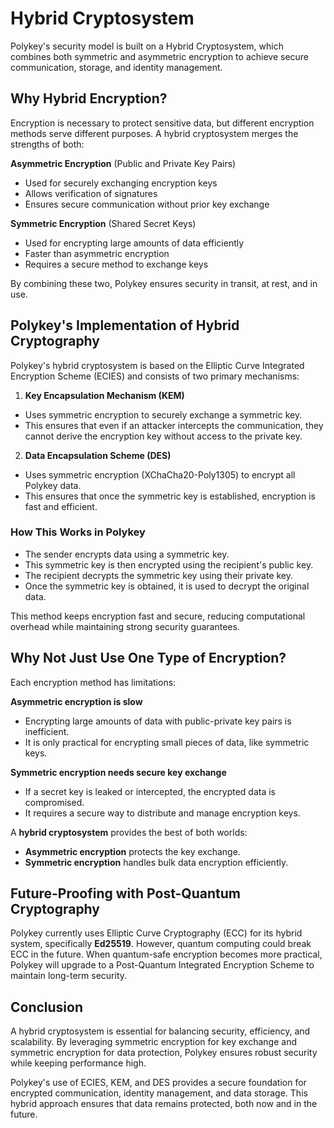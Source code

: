 # Hybrid Cryptosystem

Polykey's security model is built on a Hybrid Cryptosystem, which combines both symmetric and asymmetric encryption to achieve secure communication, storage, and identity management.

## Why Hybrid Encryption?

Encryption is necessary to protect sensitive data, but different encryption methods serve different purposes. A hybrid cryptosystem merges the strengths of both:

**Asymmetric Encryption** (Public and Private Key Pairs)

* Used for securely exchanging encryption keys
* Allows verification of signatures
* Ensures secure communication without prior key exchange

**Symmetric Encryption** (Shared Secret Keys)

* Used for encrypting large amounts of data efficiently
* Faster than asymmetric encryption
* Requires a secure method to exchange keys

By combining these two, Polykey ensures security in transit, at rest, and in use.

## Polykey's Implementation of Hybrid Cryptography

Polykey's hybrid cryptosystem is based on the Elliptic Curve Integrated Encryption Scheme (ECIES) and consists of two primary mechanisms:

1. **Key Encapsulation Mechanism (KEM)**  

* Uses symmetric encryption to securely exchange a symmetric key.
* This ensures that even if an attacker intercepts the communication, they cannot derive the encryption key without access to the private key.

2. **Data Encapsulation Scheme (DES)**  

* Uses symmetric encryption (XChaCha20-Poly1305) to encrypt all Polykey data.
* This ensures that once the symmetric key is established, encryption is fast and efficient.

### How This Works in Polykey

* The sender encrypts data using a symmetric key.
* This symmetric key is then encrypted using the recipient's public key.
* The recipient decrypts the symmetric key using their private key.
* Once the symmetric key is obtained, it is used to decrypt the original data.

This method keeps encryption fast and secure, reducing computational overhead while maintaining strong security guarantees.

## Why Not Just Use One Type of Encryption?

Each encryption method has limitations:

**Asymmetric encryption is slow**  

* Encrypting large amounts of data with public-private key pairs is inefficient.
* It is only practical for encrypting small pieces of data, like symmetric keys.

**Symmetric encryption needs secure key exchange**  

* If a secret key is leaked or intercepted, the encrypted data is compromised.
* It requires a secure way to distribute and manage encryption keys.

A **hybrid cryptosystem** provides the best of both worlds:  

* **Asymmetric encryption** protects the key exchange.  
* **Symmetric encryption** handles bulk data encryption efficiently.

## Future-Proofing with Post-Quantum Cryptography

Polykey currently uses Elliptic Curve Cryptography (ECC) for its hybrid system, specifically **Ed25519**. However, quantum computing could break ECC in the future. When quantum-safe encryption becomes more practical, Polykey will upgrade to a Post-Quantum Integrated Encryption Scheme to maintain long-term security.

## Conclusion

A hybrid cryptosystem is essential for balancing security, efficiency, and scalability. By leveraging symmetric encryption for key exchange and symmetric encryption for data protection, Polykey ensures robust security while keeping performance high.

Polykey's use of ECIES, KEM, and DES provides a secure foundation for encrypted communication, identity management, and data storage. This hybrid approach ensures that data remains protected, both now and in the future.
